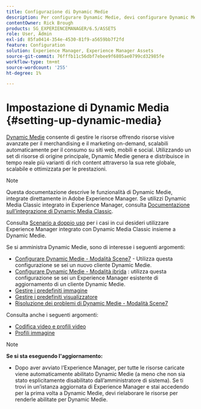 ```yaml
---
title: Configurazione di Dynamic Medie
description: Per configurare Dynamic Medie, devi configurare Dynamic Medie e gestire i predefiniti per immagini e visualizzatori.
contentOwner: Rick Brough
products: SG_EXPERIENCEMANAGER/6.5/ASSETS
role: User, Admin
exl-id: 85fa0414-354e-4530-81f9-a5659bb7f2fd
feature: Configuration
solution: Experience Manager, Experience Manager Assets
source-git-commit: 76fffb11c56dbf7ebee9f6805ae0799cd32985fe
workflow-type: tm+mt
source-wordcount: '255'
ht-degree: 1%

---
```


# Impostazione di Dynamic Media {#setting-up-dynamic-media}

[Dynamic Medie](https://business.adobe.com/products/experience-manager/assets/dynamic-media.html) consente di gestire le risorse offrendo risorse visive avanzate per il merchandising e il marketing on-demand, scalabili automaticamente per il consumo su siti web, mobili e social. Utilizzando un set di risorse di origine principale, Dynamic Medie genera e distribuisce in tempo reale più varianti di rich content attraverso la sua rete globale, scalabile e ottimizzata per le prestazioni.

>[!NOTE]
>
>Questa documentazione descrive le funzionalità di Dynamic Medie, integrate direttamente in Adobe Experience Manager. Se utilizzi Dynamic Media Classic integrato in Experience Manager, consulta [Documentazione sull’integrazione di Dynamic Media Classic](/help/sites-administering/scene7.md).
>
>Consulta [Scenario a doppio uso](/help/sites-administering/scene7.md#dual-use-scenario) per i casi in cui desideri utilizzare Experience Manager integrato con Dynamic Media Classic insieme a Dynamic Medie.

Se si amministra Dynamic Medie, sono di interesse i seguenti argomenti:

* [Configurare Dynamic Medie - Modalità Scene7](config-dms7.md) - Utilizza questa configurazione se sei un nuovo cliente Dynamic Medie.
* [Configurare Dynamic Medie - Modalità ibrida](config-dynamic.md) : utilizza questa configurazione se sei un Experience Manager esistente di aggiornamento di un cliente Dynamic Medie.
* [Gestire i predefiniti immagine](managing-image-presets.md)
* [Gestire i predefiniti visualizzatore](managing-viewer-presets.md)
* [Risoluzione dei problemi di Dynamic Medie - Modalità Scene7](troubleshoot-dms7.md)

Consulta anche i seguenti argomenti:

* [Codifica video e profili video](video-profiles.md)
* [Profili immagine](image-profiles.md)

>[!NOTE]
>
>**Se si sta eseguendo l&#39;aggiornamento:**
>
>* Dopo aver avviato l’Experience Manager, per tutte le risorse caricate viene automaticamente abilitato Dynamic Medie (a meno che non sia stato esplicitamente disabilitato dall’amministratore di sistema). Se ti trovi in un’istanza aggiornata di Experience Manager e stai accedendo per la prima volta a Dynamic Medie, devi rielaborare le risorse per renderle abilitate per Dynamic Medie.


